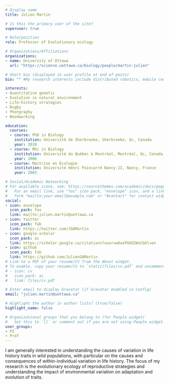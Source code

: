 ```yaml
---
# Display name
title: Julien Martin

# Is this the primary user of the site?
superuser: true

# Role/position
role: Professor of Evolutionary ecology

# Organizations/Affiliations
organizations:
- name: University of Ottawa
  url: "https://science.uottawa.ca/biology/people/martin-julien"

# Short bio (displayed in user profile at end of posts)
bio: "" #My research interests include distributed robotics, mobile computing and programmable matter.

interests:
- Quantitative genetic
- Evolution in natural environment
- Life-history strategies
- Rugby
- Photgraphy
- Woodworking

education:
  courses:
  - course: PhD in Biology
    institution: Université de Sherbrooke, Sherbrooke, Qc, Canada
    year: 2010
  - course: MSc in Biology
    institution: Université du Québec à Montréal, Montréal, Qc, Canada
    year: 2006
  - course: Maitrise en Écologie
    institution: Université Henri Poincarré Nancy II, Nancy, France
    year: 2003

# Social/Academic Networking
# For available icons, see: https://sourcethemes.com/academic/docs/page-builder/#icons
#   For an email link, use "fas" icon pack, "envelope" icon, and a link in the
#   form "mailto:your-email@example.com" or "#contact" for contact widget.
social:
- icon: envelope
  icon_pack: fas
  link: mailto:julien.martin@uottawa.ca
- icon: twitter
  icon_pack: fab
  link: https://twitter.com/JGAMartin
- icon: google-scholar
  icon_pack: ai
  link: https://scholar.google.ca/citations?user=w6axPGHSSWsC&hl=en
- icon: github
  icon_pack: fab
  link: https://github.com/JulienGAMartin
# Link to a PDF of your resume/CV from the About widget.
# To enable, copy your resume/CV to `static/files/cv.pdf` and uncomment the lines below.
# - icon: cv
#   icon_pack: ai
#   link: files/cv.pdf

# Enter email to display Gravatar (if Gravatar enabled in Config)
email: "julien.martin@uottawa.ca"

# Highlight the author in author lists? (true/false)
highlight_name: false

# Organizational groups that you belong to (for People widget)
#   Set this to `[]` or comment out if you are not using People widget.
user_groups:
- PI
- Prof
---
```


I am generally interested in understanding the causes of variation in life history traits in wild populations, with particular on the causes and consequences of within-individual variation in life history. The focus of my research is the evolutionary ecology of reproductive strategies and understanding the impact of environmental variation on adaptation and evolution of traits.

